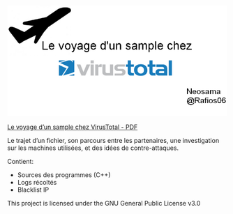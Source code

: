 ![VSVT](https://raw.githubusercontent.com/Neosama/Le-voyage-d-un-sample-chez-VirusTotal/master/one.png)

[Le voyage d’un sample chez VirusTotal - PDF](https://github.com/Neosama/Le-voyage-d-un-sample-chez-VirusTotal/blob/master/Le%20voyage%20d%E2%80%99un%20sample%20chez%20VirusTotal.pdf)

Le trajet d’un fichier, son parcours entre les partenaires, une investigation sur les machines utilisées, et des idées de contre-attaques.

Contient:
- Sources des programmes (C++)
- Logs récoltés
- Blacklist IP

This project is licensed under the GNU General Public License v3.0
